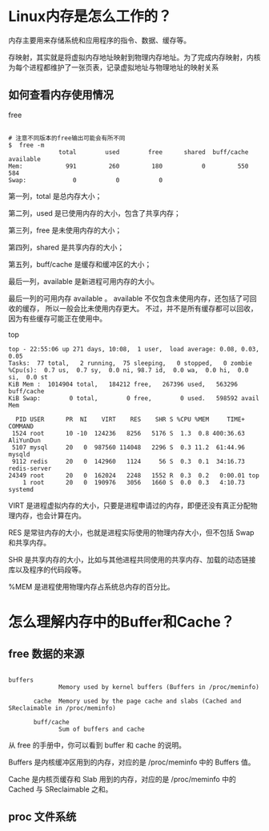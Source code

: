 


# Linux内存是怎么工作的？

内存主要用来存储系统和应用程序的指令、数据、缓存等。

存映射，其实就是将虚拟内存地址映射到物理内存地址。为了完成内存映射，内核为每个进程都维护了一张页表，记录虚拟地址与物理地址的映射关系


## 如何查看内存使用情况

free 

```shell script

# 注意不同版本的free输出可能会有所不同
$  free -m
              total        used        free      shared  buff/cache   available
Mem:            991         260         180           0         550         584
Swap:             0           0           0
```

第一列，total 是总内存大小；

第二列，used 是已使用内存的大小，包含了共享内存；

第三列，free 是未使用内存的大小；

第四列，shared 是共享内存的大小；

第五列，buff/cache 是缓存和缓冲区的大小；

最后一列，available 是新进程可用内存的大小。

最后一列的可用内存 available 。
available 不仅包含未使用内存，还包括了可回收的缓存，
所以一般会比未使用内存更大。
不过，并不是所有缓存都可以回收，因为有些缓存可能正在使用中。

top

```
top - 22:55:06 up 271 days, 10:08,  1 user,  load average: 0.08, 0.03, 0.05
Tasks:  77 total,   2 running,  75 sleeping,   0 stopped,   0 zombie
%Cpu(s):  0.7 us,  0.7 sy,  0.0 ni, 98.7 id,  0.0 wa,  0.0 hi,  0.0 si,  0.0 st
KiB Mem :  1014904 total,   184212 free,   267396 used,   563296 buff/cache
KiB Swap:        0 total,        0 free,        0 used.   598592 avail Mem 

  PID USER      PR  NI    VIRT    RES    SHR S %CPU %MEM     TIME+ COMMAND                                                                                                                                                   
 1524 root      10 -10  124236   8256   5176 S  1.3  0.8 400:36.63 AliYunDun                                                                                                                                                 
 5107 mysql     20   0  987560 114048   2296 S  0.3 11.2  61:44.96 mysqld                                                                                                                                                    
 9112 redis     20   0  142960   1124     56 S  0.3  0.1  34:16.73 redis-server                                                                                                                                              
24349 root      20   0  162024   2248   1552 R  0.3  0.2   0:00.01 top                                                                                                                                                       
    1 root      20   0  190976   3056   1660 S  0.0  0.3   4:10.73 systemd       
```

VIRT 是进程虚拟内存的大小，只要是进程申请过的内存，即便还没有真正分配物理内存，也会计算在内。

RES 是常驻内存的大小，也就是进程实际使用的物理内存大小，但不包括 Swap 和共享内存。

SHR 是共享内存的大小，比如与其他进程共同使用的共享内存、加载的动态链接库以及程序的代码段等。

%MEM 是进程使用物理内存占系统总内存的百分比。



# 怎么理解内存中的Buffer和Cache？

## free 数据的来源

```

buffers
              Memory used by kernel buffers (Buffers in /proc/meminfo)

       cache  Memory used by the page cache and slabs (Cached and SReclaimable in /proc/meminfo)

       buff/cache
              Sum of buffers and cache
```

从 free 的手册中，你可以看到 buffer 和 cache 的说明。

Buffers 是内核缓冲区用到的内存，对应的是 /proc/meminfo 中的 Buffers 值。

Cache 是内核页缓存和 Slab 用到的内存，对应的是 /proc/meminfo 中的 Cached 与 SReclaimable 之和。


## proc 文件系统

